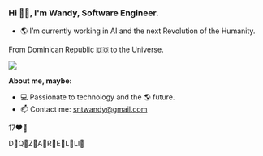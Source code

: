 <h3 align="start">Hi 👋🏼, I'm Wandy, Software Engineer.</h3>

- 🌎 I’m currently working in AI and the next Revolution of the Humanity.

<p align="start" >From Dominican Republic 🇩🇴 to the Universe.</p>

<p >
<a href="https://github.com/sntwandy"><img src="https://img.shields.io/github/followers/Robertrm0?label=follow&style=social" /></a>
</p>

**About me, maybe:**

- 💻 Passionate to technology and the 🌎 future.
- 📫 Contact me: sntwandy@gmail.com

17❤️🏹

D🐶Q🐶Z🐶A🐶R🐶E🐶L🐶Ll🐶
